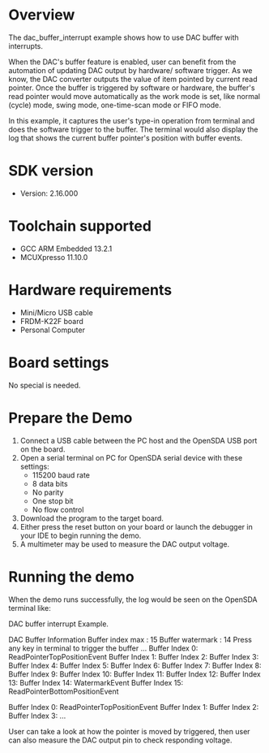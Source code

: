 Overview
========

The dac_buffer_interrupt example shows how to use DAC buffer with interrupts.

When the DAC's buffer feature is enabled, user can benefit from the automation of updating DAC output by hardware/
software trigger. As we know, the DAC converter outputs the value of item pointed by current read pointer. Once the 
buffer is triggered by software or hardware, the buffer's read pointer would move automatically as the work mode is set,
like normal (cycle) mode, swing mode, one-time-scan mode or FIFO mode.

In this example, it captures the user's type-in operation from terminal and does the software trigger to the buffer.
The terminal would also display the log that shows the current buffer pointer's position with buffer events.

SDK version
===========
- Version: 2.16.000

Toolchain supported
===================
- GCC ARM Embedded  13.2.1
- MCUXpresso  11.10.0

Hardware requirements
=====================
- Mini/Micro USB cable
- FRDM-K22F board
- Personal Computer

Board settings
==============
No special is needed.

Prepare the Demo
================
1.  Connect a USB cable between the PC host and the OpenSDA USB port on the board.
2.  Open a serial terminal on PC for OpenSDA serial device with these settings:
    - 115200 baud rate
    - 8 data bits
    - No parity
    - One stop bit
    - No flow control
3.  Download the program to the target board.
4.  Either press the reset button on your board or launch the debugger in your IDE to begin running the demo.
5.  A multimeter may be used to measure the DAC output voltage.

Running the demo
================
When the demo runs successfully, the log would be seen on the OpenSDA terminal like:

DAC buffer interrupt Example.

DAC Buffer Information
      Buffer index max  : 15
      Buffer watermark  : 14
Press any key in terminal to trigger the buffer ...
Buffer Index  0: ReadPointerTopPositionEvent
Buffer Index  1:
Buffer Index  2:
Buffer Index  3:
Buffer Index  4:
Buffer Index  5:
Buffer Index  6:
Buffer Index  7:
Buffer Index  8:
Buffer Index  9:
Buffer Index 10:
Buffer Index 11:
Buffer Index 12:
Buffer Index 13:
Buffer Index 14: WatermarkEvent
Buffer Index 15: ReadPointerBottomPositionEvent

Buffer Index  0: ReadPointerTopPositionEvent
Buffer Index  1:
Buffer Index  2:
Buffer Index  3:
...

User can take a look at how the pointer is moved by triggered, then user can also measure the DAC output
pin to check responding voltage.
